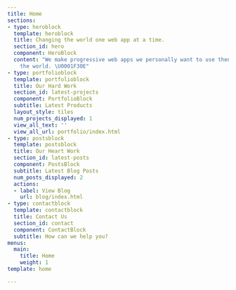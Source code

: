 ```yaml
---
title: Home
sections:
- type: heroblock
  template: heroblock
  title: Changing the world one web app at a time.
  section_id: hero
  component: HeroBlock
  content: "We make progressive web apps we personally want to use then share it to
    the world. \U0001F30E"
- type: portfolioblock
  template: portfolioblock
  title: Our Hard Work
  section_id: latest-projects
  component: PortfolioBlock
  subtitle: Latest Products
  layout_style: tiles
  num_projects_displayed: 1
  view_all_text: ''
  view_all_url: portfolio/index.html
- type: postsblock
  template: postsblock
  title: Our Heart Work
  section_id: latest-posts
  component: PostsBlock
  subtitle: Latest Blog Posts
  num_posts_displayed: 2
  actions:
  - label: View Blog
    url: blog/index.html
- type: contactblock
  template: contactblock
  title: Contact Us
  section_id: contact
  component: ContactBlock
  subtitle: How can we help you?
menus:
  main:
    title: Home
    weight: 1
template: home

---
```

